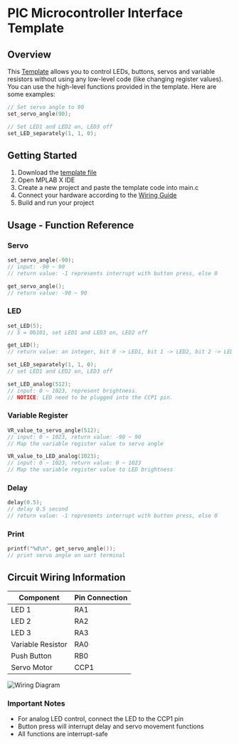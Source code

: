 # PIC Microcontroller Interface Template

## Overview
This [Template](template.c) allows you to control LEDs, buttons, servos and variable resistors without using any low-level code (like changing register values). You can use the high-level functions provided in the template. Here are some examples:

```c
// Set servo angle to 90
set_servo_angle(90);

// Set LED1 and LED2 on, LED3 off
set_LED_separately(1, 1, 0);
```
## Getting Started
1. Download the [template file](template.c)
2. Open MPLAB X IDE
3. Create a new project and paste the template code into main.c
4. Connect your hardware according to the [Wiring Guide](#circuit-wiring-information)
5. Build and run your project


## Usage - Function Reference

### Servo

```c
set_servo_angle(-90); 
// input: -90 ~ 90
// return value: -1 represents interrupt with button press, else 0
```
```c
get_servo_angle(); 
// return value: -90 ~ 90
```

### LED
```c
set_LED(5);
// 5 = 0b101, set LED1 and LED3 on, LED2 off
```
```c
get_LED();
// return value: an integer, bit 0 -> LED1, bit 1 -> LED2, bit 2 -> LED3
```
```c
set_LED_separately(1, 1, 0);
// set LED1 and LED2 on, LED3 off
```

```c
set_LED_analog(512); 
// input: 0 ~ 1023, represent brightness. 
// NOTICE: LED need to be plugged into the CCP1 pin.
```
### Variable Register
```c
VR_value_to_servo_angle(512);
// input: 0 ~ 1023, return value: -90 ~ 90
// Map the variable register value to servo angle
```
```c
VR_value_to_LED_analog(1023);
// input: 0 ~ 1023, return value: 0 ~ 1023
// Map the variable register value to LED brightness
```

### Delay
```c
delay(0.5); 
// delay 0.5 second
// return value: -1 represents interrupt with button press, else 0
```

### Print
```c
printf("%d\n", get_servo_angle()); 
// print servo angle on uart terminal
```

## Circuit Wiring Information

| Component | Pin Connection |
|-----------|---------------|
| LED 1     | RA1          |
| LED 2     | RA2          |
| LED 3     | RA3          |
| Variable Resistor | RA0   |
| Push Button | RB0        |
| Servo Motor | CCP1       |

![Wiring Diagram](Circuit_Wiring.png)

### Important Notes
- For analog LED control, connect the LED to the CCP1 pin
- Button press will interrupt delay and servo movement functions
- All functions are interrupt-safe